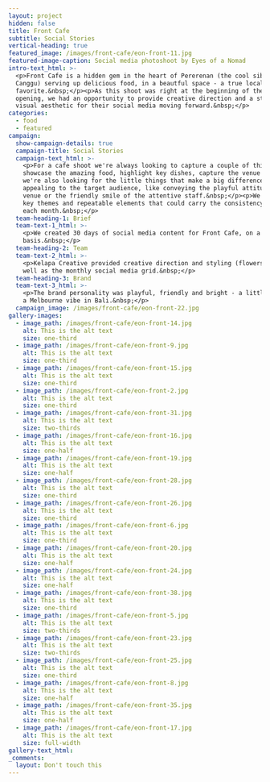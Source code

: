 ```yaml
---
layout: project
hidden: false
title: Front Cafe
subtitle: Social Stories
vertical-heading: true
featured_image: /images/front-cafe/eon-front-11.jpg
featured-image-caption: Social media photoshoot by Eyes of a Nomad
intro-text_html: >-
  <p>Front Cafe is a hidden gem in the heart of Pererenan (the cool sibling of
  Canggu) serving up delicious food, in a beautful space - a true local
  favorite.&nbsp;</p><p>As this shoot was right at the beginning of their
  opening, we had an opportunity to provide creative direction and a strong
  visual aesthetic for their social media moving forward.&nbsp;</p>
categories:
  - food
  - featured
campaign:
  show-campaign-details: true
  campaign-title: Social Stories
  campaign-text_html: >-
    <p>For a cafe shoot we're always looking to capture a couple of things -- to
    showcase the amazing food, highlight key dishes, capture the venue etc. But
    we're also looking for the little things that make a big difference in
    appealing to the target audience, like conveying the playful attitude of the
    venue or the friendly smile of the attentive staff.&nbsp;</p><p>We created
    key themes and repeatable elements that could carry the consistency through
    each month.&nbsp;</p>
  team-heading-1: Brief
  team-text-1_html: >-
    <p>We created 30 days of social media content for Front Cafe, on a monthly
    basis.&nbsp;</p>
  team-heading-2: Team
  team-text-2_html: >-
    <p>Kelapa Creative provided creative direction and styling (flowers etc), as
    well as the monthly social media grid.&nbsp;</p>
  team-heading-3: Brand
  team-text-3_html: >-
    <p>The brand personality was playful, friendly and bright - a little bit of
    a Melbourne vibe in Bali.&nbsp;</p>
  campaign_image: /images/front-cafe/eon-front-22.jpg
gallery-images:
  - image_path: /images/front-cafe/eon-front-14.jpg
    alt: This is the alt text
    size: one-third
  - image_path: /images/front-cafe/eon-front-9.jpg
    alt: This is the alt text
    size: one-third
  - image_path: /images/front-cafe/eon-front-15.jpg
    alt: This is the alt text
    size: one-third
  - image_path: /images/front-cafe/eon-front-2.jpg
    alt: This is the alt text
    size: one-third
  - image_path: /images/front-cafe/eon-front-31.jpg
    alt: This is the alt text
    size: two-thirds
  - image_path: /images/front-cafe/eon-front-16.jpg
    alt: This is the alt text
    size: one-half
  - image_path: /images/front-cafe/eon-front-19.jpg
    alt: This is the alt text
    size: one-half
  - image_path: /images/front-cafe/eon-front-28.jpg
    alt: This is the alt text
    size: one-third
  - image_path: /images/front-cafe/eon-front-26.jpg
    alt: This is the alt text
    size: one-third
  - image_path: /images/front-cafe/eon-front-6.jpg
    alt: This is the alt text
    size: one-third
  - image_path: /images/front-cafe/eon-front-20.jpg
    alt: This is the alt text
    size: one-half
  - image_path: /images/front-cafe/eon-front-24.jpg
    alt: This is the alt text
    size: one-half
  - image_path: /images/front-cafe/eon-front-38.jpg
    alt: This is the alt text
    size: one-third
  - image_path: /images/front-cafe/eon-front-5.jpg
    alt: This is the alt text
    size: two-thirds
  - image_path: /images/front-cafe/eon-front-23.jpg
    alt: This is the alt text
    size: two-thirds
  - image_path: /images/front-cafe/eon-front-25.jpg
    alt: This is the alt text
    size: one-third
  - image_path: /images/front-cafe/eon-front-8.jpg
    alt: This is the alt text
    size: one-half
  - image_path: /images/front-cafe/eon-front-35.jpg
    alt: This is the alt text
    size: one-half
  - image_path: /images/front-cafe/eon-front-17.jpg
    alt: This is the alt text
    size: full-width
gallery-text_html:
_comments:
  layout: Don't touch this
---
```


